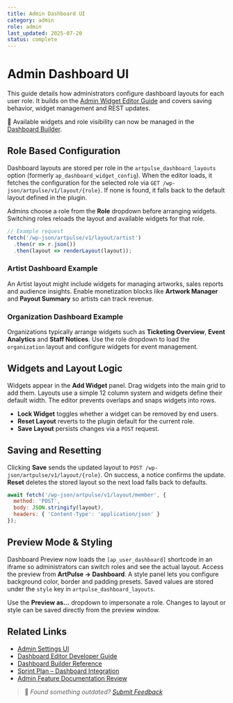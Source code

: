```yaml
---
title: Admin Dashboard UI
category: admin
role: admin
last_updated: 2025-07-20
status: complete
---
```


# Admin Dashboard UI

This guide details how administrators configure dashboard layouts for each user role. It builds on the [Admin Widget Editor Guide](./admin-widget-editor-guide.md) and covers saving behavior, widget management and REST updates.

🔗 Available widgets and role visibility can now be managed in the [Dashboard Builder](../widgets/widget-matrix-reference.md).

## Role Based Configuration

Dashboard layouts are stored per role in the `artpulse_dashboard_layouts` option (formerly `ap_dashboard_widget_config`). When the editor loads, it fetches the configuration for the selected role via `GET /wp-json/artpulse/v1/layout/{role}`. If none is found, it falls back to the default layout defined in the plugin.

Admins choose a role from the **Role** dropdown before arranging widgets. Switching roles reloads the layout and available widgets for that role.

```js
// Example request
fetch('/wp-json/artpulse/v1/layout/artist')
  .then(r => r.json())
  .then(layout => renderLayout(layout));
```

### Artist Dashboard Example

An Artist layout might include widgets for managing artworks, sales reports and audience insights. Enable monetization blocks like **Artwork Manager** and **Payout Summary** so artists can track revenue.

### Organization Dashboard Example

Organizations typically arrange widgets such as **Ticketing Overview**, **Event Analytics** and **Staff Notices**. Use the role dropdown to load the `organization` layout and configure widgets for event management.

## Widgets and Layout Logic

Widgets appear in the **Add Widget** panel. Drag widgets into the main grid to add them. Layouts use a simple 12 column system and widgets define their default width. The editor prevents overlaps and snaps widgets into rows.

- **Lock Widget** toggles whether a widget can be removed by end users.
- **Reset Layout** reverts to the plugin default for the current role.
- **Save Layout** persists changes via a `POST` request.

## Saving and Resetting

Clicking **Save** sends the updated layout to `POST /wp-json/artpulse/v1/layout/{role}`. On success, a notice confirms the update. **Reset** deletes the stored layout so the next load falls back to defaults.

```js
await fetch('/wp-json/artpulse/v1/layout/member', {
  method: 'POST',
  body: JSON.stringify(layout),
  headers: { 'Content-Type': 'application/json' }
});
```

## Preview Mode & Styling

Dashboard Preview now loads the `[ap_user_dashboard]` shortcode in an iframe so administrators can switch roles and see the actual layout. Access the preview from **ArtPulse → Dashboard**. A style panel lets you configure background color, border and padding presets. Saved values are stored under the `style` key in `artpulse_dashboard_layouts`.

Use the **Preview as…** dropdown to impersonate a role. Changes to layout or style can be saved directly from the preview window.

## Related Links

- [Admin Settings UI](./admin-settings-ui.md)
- [Dashboard Editor Developer Guide](../dashboard-editor-developer-guide.md)
- [Dashboard Builder Reference](../widgets/widget-matrix-reference.md)
- [Sprint Plan – Dashboard Integration](../internal/planning/Sprint_Plan.md)
- [Admin Feature Documentation Review](./admin-feature-review.md)

> 💬 *Found something outdated? [Submit Feedback](../feedback.md)*
